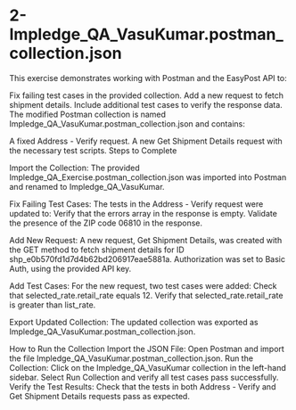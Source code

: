 # 2-Impledge_QA_VasuKumar.postman_collection.json
This exercise demonstrates working with Postman and the EasyPost API to:

Fix failing test cases in the provided collection.
Add a new request to fetch shipment details.
Include additional test cases to verify the response data.
The modified Postman collection is named Impledge_QA_VasuKumar.postman_collection.json and contains:

A fixed Address - Verify request.
A new Get Shipment Details request with the necessary test scripts.
Steps to Complete

Import the Collection:
The provided Impledge_QA_Exercise.postman_collection.json was imported into Postman and renamed to Impledge_QA_VasuKumar.

Fix Failing Test Cases:
The tests in the Address - Verify request were updated to:
Verify that the errors array in the response is empty.
Validate the presence of the ZIP code 06810 in the response.

Add New Request:
A new request, Get Shipment Details, was created with the GET method to fetch shipment details for ID shp_e0b570fd1d7d4b62bd206917eae5881a.
Authorization was set to Basic Auth, using the provided API key.

Add Test Cases:
For the new request, two test cases were added:
Check that selected_rate.retail_rate equals 12.
Verify that selected_rate.retail_rate is greater than list_rate.

Export Updated Collection:
The updated collection was exported as Impledge_QA_VasuKumar.postman_collection.json.

How to Run the Collection
Import the JSON File:
Open Postman and import the file Impledge_QA_VasuKumar.postman_collection.json.
Run the Collection:
Click on the Impledge_QA_VasuKumar collection in the left-hand sidebar.
Select Run Collection and verify all test cases pass successfully.
Verify the Test Results:
Check that the tests in both Address - Verify and Get Shipment Details requests pass as expected.
